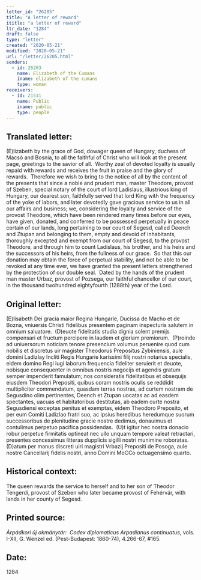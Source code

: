 ```yaml
---
letter_id: "26205"
title: "A letter of reward"
ititle: "a letter of reward"
ltr_date: "1284"
draft: false
type: "letter"
created: "2020-05-21"
modified: "2020-05-21"
url: "/letter/26205.html"
senders:
  - id: 26203
    name: Elizabeth of the Cumans
    iname: elizabeth of the cumans
    type: woman
receivers:
  - id: 21531
    name: Public
    iname: public
    type: people
---
```

<h2> Translated letter:</h2><p>(E)lizabeth by the grace of God, dowager queen of Hungary, duchess of Macsó and Bosnia, to all the faithful of Christ who will look at the present page, greetings to the savior of all.&nbsp; Worthy zeal of devoted loyalty is usually repaid with rewards and receives the fruit in praise and the glory of rewards.&nbsp; Therefore we wish to bring to the notice of all by the content of the presents that since a noble and prudent man, master Theodore, provost of Szeben, special notary of the court of lord Ladislaus, illustrious king of Hungary, our dearest son, faithfully served that lord King with the frequency of the yoke of labors, and later devotedly gave gracious service to us in all our affairs and business; we, considering the loyalty and service of the provost Theodore, which have been rendered many times before our eyes, have given, donated, and conferred to be possessed perpetually in peace certain of our lands, long pertaining to our court of Segesd, called Deench and Ztupan and belonging to them, empty and devoid of inhabitants, thoroughly excepted and exempt from our court of Segesd, to the provost Theodore, and through him to count Ladislaus, his brother, and his heirs and the successors of his heirs, from the fullness of our grace.&nbsp; So that this our donation may obtain the force of perpetual stability, and not be able to be revoked at any time ever, we have granted the present letters strengthened by the protection of our double seal.&nbsp; Dated by the hands of the prudent man master Urbaz, provost of Pozsega, our faithful chancellor of our court, in the thousand twohundred eightyfourth (1288th) year of the Lord.</p><h2 class="mt-4"> Original letter:</h2><p>(E)lisabeth Dei gracia maior Regina Hungarie, Ducissa de Macho et de Bozna, vniuersis Christi fidelibus presentem paginam inspecturis salutem in omnium saluatore.&nbsp; (D)euote fidelitatis studia dignia solent premijs compensari et fructum percipere in laudem et gloriam premiorum.&nbsp; (P)roinde ad uniuersorum noticiam tenore presencium volumus peruenire quod cum nobilis et discretus uir magister Theodorus Prepositus Zybiniensis, aule domini Ladizlay Incliti Regis Hungarie karissimi filij nostri notarius specialis, eidem domino Regi iugi laborum frequencia fideliter seruierit et deuote, nobisque consequenter in omnibus nostris negocijs et agendis gratum semper impenderit famulatum; nos consideratis fidelitatibus et obsequijs eiusdem Theodori Prepositi, quibus coram nostris oculis se reddidit multipliciter commendatum, quasdam terras nostras, ad curtem nostram de Segusdino olim pertinentes, Deench et Ztupan uocatas ac ad easdem spectantes, uacuas et habitatoribus destitutas, ab eadem curte nostra Segusdiensi exceptas penitus et exemptas, eidem Theodoro Preposito, et per eum Comiti Ladizlao fratri suo, ac ipsius heredibus heredumque suorum successoribus de plenitudine gracie nostre dedimus, donauimus et contulimus perpetuo pacifica possidendas.&nbsp; (U)t igitur hec nostra donacio robur perpetue firmitatis optineat nec ullo unquam tempore valeat retractari, presentes concessimus litteras dupplicis sigilli nostri munimine roboratas.&nbsp; (D)atum per manus discreti uiri magistri Vrbazij Prepositi de Posoga, aule nostre Cancellarij fidelis nostri, anno Domini MoCCo octuagensimo quarto.</p><h2 class="mt-4"> Historical context:</h2><p>The queen rewards the service to herself and to her son of Theodor Tengerdi, provost of Szeben who later became provost of Fehérvár, with lands in her county of Segesd.</p><h2 class="mt-4"> Printed source:</h2><p><i>Árpádkori új okmánytár:&nbsp; Codex diplomaticus Arpadianus continuatus</i>, vols. I-XII, G. Wenzel ed. (Pest-Budapest: 1860-74), 4.266-67, #165.</p><h2 class="mt-4"> Date:</h2>1284